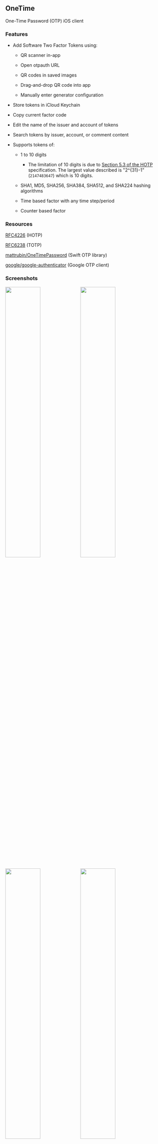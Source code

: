 ## OneTime

One-Time Password (OTP) iOS client

### Features

- Add Software Two Factor Tokens using:

    - QR scanner in-app

    - Open otpauth URL

    - QR codes in saved images

    - Drag-and-drop QR code into app

    - Manually enter generator configuration

- Store tokens in iCloud Keychain

- Copy current factor code

- Edit the name of the issuer and account of tokens

- Search tokens by issuer, account, or comment content

- Supports tokens of:

    - 1 to 10 digits

        - The limitation of 10 digits is due to [Section 5.3 of the HOTP](https://tools.ietf.org/html/rfc4226#section-5.3) specification. The largest value described is "2^{31}-1" (`2147483647`) which is 10 digits.

    - SHA1, MD5, SHA256, SHA384, SHA512, and SHA224 hashing algorithms

    - Time based factor with any time step/period

    - Counter based factor


### Resources

[RFC4226](https://tools.ietf.org/html/rfc4226) (HOTP)

[RFC6238](https://tools.ietf.org/html/rfc6238) (TOTP)

[mattrubin/OneTimePassword](https://github.com/mattrubin/OneTimePassword) (Swift OTP library)

[google/google-authenticator](https://github.com/google/google-authenticator) (Google OTP client)

### Screenshots

<img width="46.5%" src="Screenshots/iOS_home.png"><img width="46.5%" src="Screenshots/iOS_copy.png">
<img width="46.5%" src="Screenshots/iOS_search.png"><img width="46.5%" src="Screenshots/iOS_edit.png">
<img width="46.5%" src="Screenshots/iOS_menu.png"><img width="46.5%" src="Screenshots/iOS_manual.png">
<img width="46.5%" src="Screenshots/iOS_spotlight.png">
<br>
<img width="94%" src="Screenshots/macOS_home.png">
<img width="94%" src="Screenshots/macOS_search.png">
<img width="94%" src="Screenshots/macOS_edit.png">
<img width="94%" src="Screenshots/macOS_manual.png">
